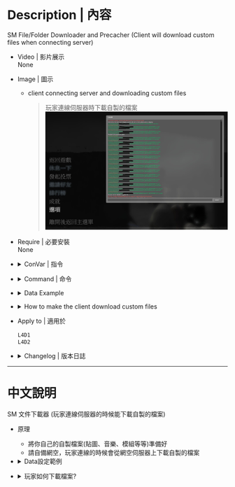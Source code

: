 # Description | 內容
SM File/Folder Downloader and Precacher
(Client will download custom files when connecting server)

* Video | 影片展示
<br/>None

* Image | 圖示
	* client connecting server and downloading custom files
		> 玩家連線伺服器時下載自製的檔案
		<br/>![sm_downloader_1](image/sm_downloader_1.jpg)

* Require | 必要安裝
<br/>None

* <details><summary>ConVar | 指令</summary>

    * cfg/sourcemod/map-decals.cfg
		```php
		// (Download & Precache) Full path of the normal downloader configuration to load. 
		// IE: configs/sm_downloader/downloads.ini
		sm_downloader_config "configs/sm_downloader/downloads.ini"

		// 0=Plugin off, 1=Plugin on.
		sm_downloader_enabled "1"

		// If 1, Enable normal downloader file.
		sm_downloader_normal "1"

		// If 1, Enable simple downloader file.
		sm_downloader_simple "0"

		// (Download Only No Precache) Full path of the simple downloader configuration to load. 
		// IE: configs/sm_downloader/downloads_simple.ini
		sm_simple_downloader_config "configs/sm_downloader/downloads_simple.ini"
		```
</details>

* <details><summary>Command | 命令</summary>

	None
</details>

* <details><summary>Data Example</summary>

	* ```configs\sm_downloader\downloads.ini```, this is normal downloader configuration
		```php
		//Don't modify or remove the Comment Lines ( // )
		//Can not download .VPK files 
		//Files (Download Only No Precache)
		path/anymap.ext
		path/anymap2.ext

		//Decal Files (Download and Precache)
		materials/decals/anymap.vmt
		materials/decals/anymap.vtf

		//Sound Files (Download and Precache)
		sound/misc/Anymap.wav
		sound/misc/Anymap3.wav

		//Model Files (Download and Precache)
		models/parachute/parachute_green.mdl
		```

	* ```configs\sm_downloader\downloads_simple.ini```, this is simple downloader configuration (Download Only No Precache)
		```php
		path/anymap.ext
		path/anymap2.ext

		materials/decals/anymap.vmt
		materials/decals/anymap.vtf

		sound/misc/Anymap.wav
		sound/misc/Anymap3.wav

		models/parachute/parachute_green.mdl
		```

	> __Note__ If you don't know which file to use, just enable and use ```configs\sm_downloader\downloads.ini```
</details>

* <details><summary>How to make the client download custom files</summary>

	1. Preparation of custom files
		* Prepare your custom files.
		* Put them in your game folder
    		* If L4D1, ```Left 4 Dead Dedicated Server\left4dead```
    		* If L4D2, ```Left 4 Dead 2 Dedicated Server\left4dead2```
		* Add the path of each files to the downloader configuration "configs\sm_downloader\downloads.ini" or "configs\sm_downloader\downloads_simple.ini". 
    		* If L4D1, the path has to be put relative to the "left4dead" folder, and with the file extension.
    		* If L4D2, the path has to be put relative to the "left4dead2" folder, and with the file extension.
		* Prepare your content-server for FastDL, if you don't know what "FastDL" is, please google it

	2. Setup server to work with downloadable content
		* ConVars in your cfg/server.cfg should be:
			* If you are L4D1
				```php
				sm_cvar sv_allowdownload "1"
				sm_cvar sv_downloadurl "http://your-content-server.com/game/left4dead/"
				```
			* If you are L4D2
				```php
				sm_cvar sv_allowdownload "1"
				sm_cvar sv_downloadurl "http://your-content-server.com/game/left4dead2"	
				```

	3. Uploading files to server.
		* Upload all your custom files to content-server
			* If you are L4D1, ```your-content-server.com/game/left4dead/```
			* If you are L4D2, ```your-content-server.com/game/left4dead2/```
		* Upload all your custom files to your game server
    		* If you are L4D1, ```Left 4 Dead Dedicated Server\left4dead```
    		* If you are L4D2, ```Left 4 Dead 2 Dedicated Server\left4dead2```

	4. Start the server and test
		* Launch your game and connect server. 
		* Open console to see if the game is downloading files from server
		<br/>![sm_downloader_1](image/sm_downloader_1.jpg)
		* Browse your game folder, check files are already there.
		<br/>![sm_downloader_2](image/sm_downloader_2.jpg)
</details>

* Apply to | 適用於
	```
	L4D1
	L4D2
	```

* <details><summary>Changelog | 版本日誌</summary>

    * 1.9 (2023-9-27)
		* Fixed custom sound not Precache

    * 1.8 (2023-5-4)
		* Fixed custom spray blocked and fail to download

    * 1.7 (2022-11-16)
	    * Remake Code
		* Auto-generate cfg

    * v1.4
	    * [original plugin by berni](https://forums.alliedmods.net/showthread.php?t=69502)
</details>

- - - -
# 中文說明
SM 文件下載器 (玩家連線伺服器的時候能下載自製的檔案)

* 原理
	* 將你自己的自製檔案(貼圖、音樂、模組等等)準備好
	* 請自備網空，玩家連線的時候會從網空伺服器上下載自製的檔案

* <details><summary>Data設定範例</summary>

	* configs\sm_downloader\downloads.ini, 這是正常版的檔案下載設定文件
		```php
		//不要移除任何原有的符號 ( // )
		//不能傳輸.vpk檔案
		//Files (只下載不預緩存)
		path/anymap.ext
		path/anymap2.ext

		//Decal Files (下載並預緩存)
		materials/decals/anymap.vmt
		materials/decals/anymap.vtf

		//Sound Files (下載並預緩存)
		sound/misc/Anymap.wav
		sound/misc/Anymap3.wav

		//Model Files (下載並預緩存)
		models/parachute/parachute_green.mdl
		```

	* configs\sm_downloader\downloads_simple.ini, 這是簡單版的檔案下載設定文件 (只下載不預緩存)
		```php
		path/anymap.ext
		path/anymap2.ext

		materials/decals/anymap.vmt
		materials/decals/anymap.vtf

		sound/misc/Anymap.wav
		sound/misc/Anymap3.wav

		models/parachute/parachute_green.mdl
		```

	> __Note__ 如果你不知道這兩設定文件有捨差別又是在幹嗎, 建議你一律使用```configs\sm_downloader\downloads.ini```
</details>

* <details><summary>玩家如何下載檔案?</summary>

	1. 準備你的自製檔案
		* 準備好你的所有自製檔案(貼圖、音樂、模組等等)
		* 文件名
			* 確保沒有文件有空格或特殊字符，如“長破折號”(–) 等。
			* 不能有中文
		* 將它們放在遊戲伺服器資料夾中
    		* 如果你是 L4D1，```Left 4 Dead Dedicated Server\left4dead```
    		* 如果你是 L4D2，```Left 4 Dead 2 Dedicated Server\left4dead2```
		* 將每個檔案的路徑添加到檔案下載設定文件"configs\sm_downloader\downloads.ini"或"configs\sm_downloader\downloads_simple.ini"。
    		* 如果你是 L4D1，路徑必須相對於"left4dead" 資料夾，必須要寫上副檔名。
    		* 如果你是 L4D2，路徑必須相對於"left4dead2" 資料夾，必須要寫上副檔名。
		* 準備好你的網空並可以支援FastDL, 不知道什麼是FastDL請自行Google
		
	2. 設置伺服器以處理可下載的內容
		* 寫入以下內容到cfg/server.cfg
			* 如果你是 L4D1
				```php
				sm_cvar sv_allowdownload "1"
				sm_cvar sv_downloadurl "http://your-content-server.com/game/left4dead/"
				```
			* 如果你是 L4D2
				```php
				sm_cvar sv_allowdownload "1"
				sm_cvar sv_downloadurl "http://your-content-server.com/game/left4dead2"	
				```
		
	3. 上傳文件到伺服器
		* 所有自製的檔案上傳到網空伺服器。
    		* 如果你是 L4D1，```your-content-server.com/game/left4dead/```
    		* 如果你是 L4D2，```your-content-server.com/game/left4dead2/```
		* 所有自製的檔案複製到您的遊戲伺服器資料夾上。
    		* 如果你是 L4D1，```Left 4 Dead Dedicated Server\left4dead```
    		* 如果你是 L4D2，```Left 4 Dead 2 Dedicated Server\left4dead2```
		
	4. 啟動伺服器並測試
		* 打開你的遊戲並連線到伺服器
		* 打開控制台查看是否下載自製的檔案 (此處圖片顯示正在下載音樂)
		<br/>![sm_downloader_1](image/sm_downloader_1.jpg)
		* 再去你的遊戲資料夾查看檔案是否已經下載 
		<br/>![sm_downloader_2](image/sm_downloader_2.jpg)
</details>